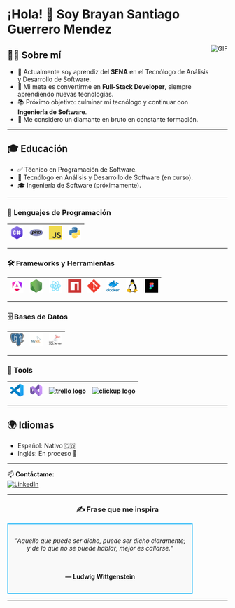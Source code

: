 # ¡Hola! 👋 Soy Brayan Santiago Guerrero Mendez

<img align="right" alt="GIF" height="160px" src="https://media.giphy.com/media/Ah3zHH7hvsSB2/giphy.gif" />

## 👨‍💻 Sobre mí
- 🌱 Actualmente soy aprendiz del **SENA** en el Tecnólogo de Análisis y Desarrollo de Software.  
- 🎯 Mi meta es convertirme en **Full-Stack Developer**, siempre aprendiendo nuevas tecnologías.  
- 📚 Próximo objetivo: culminar mi tecnólogo y continuar con **Ingeniería de Software**.  
- 🚀 Me considero un diamante en bruto en constante formación.  

---

## 🎓 Educación
- ✅ Técnico en Programación de Software.  
- 📖 Tecnólogo en Análisis y Desarrollo de Software (en curso).  
- 🎓 Ingeniería de Software (próximamente).  

---

### 🚀 Lenguajes de Programación

| [<img src="https://raw.githubusercontent.com/github/explore/master/topics/csharp/csharp.png" alt="csharp logo" width="30">](https://learn.microsoft.com/es-es/dotnet/csharp/) | [<img src="https://raw.githubusercontent.com/github/explore/master/topics/php/php.png" alt="php logo" width="30">](https://www.php.net/) | [<img src="https://raw.githubusercontent.com/github/explore/master/topics/javascript/javascript.png" alt="javascript logo" width="30">](https://developer.mozilla.org/es/docs/Web/JavaScript) | [<img src="https://raw.githubusercontent.com/github/explore/master/topics/python/python.png" alt="python logo" width="30">](https://www.python.org/) |
|---|---|---|---|

---

### 🛠️ Frameworks y Herramientas

| [<img src="https://raw.githubusercontent.com/github/explore/master/topics/angular/angular.png" alt="angular logo" width="30">](https://angular.dev/) | [<img src="https://raw.githubusercontent.com/github/explore/master/topics/nodejs/nodejs.png" alt="nodejs logo" width="30">](https://nodejs.org/) | [<img src="https://raw.githubusercontent.com/github/explore/master/topics/react/react.png" alt="react logo" width="30">](https://react.dev/) | [<img src="https://raw.githubusercontent.com/github/explore/master/topics/npm/npm.png" alt="npm logo" width="30">](https://www.npmjs.com/) | [<img src="https://raw.githubusercontent.com/github/explore/master/topics/git/git.png" alt="git logo" width="30">](https://git-scm.com/) | [<img src="https://raw.githubusercontent.com/github/explore/master/topics/docker/docker.png" alt="docker logo" width="30">](https://www.docker.com/) | [<img src="https://raw.githubusercontent.com/github/explore/master/topics/linux/linux.png" alt="linux logo" width="30">](https://www.linux.org/) | [<img src="https://raw.githubusercontent.com/github/explore/master/topics/figma/figma.png" alt="figma logo" width="30">](https://www.figma.com/) |
|---|---|---|---|---|---|---|---|

---

### 🗄️ Bases de Datos

| [<img src="https://raw.githubusercontent.com/github/explore/master/topics/postgresql/postgresql.png" alt="postgresql logo" width="30">](https://www.postgresql.org/) | [<img src="https://raw.githubusercontent.com/github/explore/master/topics/mysql/mysql.png" alt="mysql logo" width="30">](https://www.mysql.com/) | [<img src="https://raw.githubusercontent.com/github/explore/master/topics/sql-server/sql-server.png" alt="sqlserver logo" width="30">](https://www.microsoft.com/es-es/sql-server) |
|---|---|---|

---

### 🧰 Tools

| [<img src="https://raw.githubusercontent.com/github/explore/master/topics/visual-studio-code/visual-studio-code.png" alt="vscode logo" width="30">](https://code.visualstudio.com/) | [<img src="https://raw.githubusercontent.com/github/explore/master/topics/visual-studio/visual-studio.png" alt="vs logo" width="30">](https://visualstudio.microsoft.com/vs/community/) | [<img src="https://img.icons8.com/color/48/trello.png" alt="trello logo" width="30">](https://trello.com/) | [<img src="https://img.icons8.com/color/48/clickup.png" alt="clickup logo" width="30">](https://clickup.com/) |
|---|---|---|---|

---

## 🌍 Idiomas
- Español: Nativo 🇨🇴  
- Inglés: En proceso 📖  

---

📫 **Contáctame:**  
[![LinkedIn](https://img.shields.io/badge/-LinkedIn-0A66C2?style=flat&logo=linkedin&logoColor=white)](www.linkedin.com/in/guerrero077)  

---

<h3 align="center">✍️ Frase que me inspira</h3>

<div align="center">

<table>
<tr>
<td align="center" style="border: 2px solid #36BCF7; border-radius: 10px; padding: 15px; background-color: #f9f9f9;">

<i>"Aquello que puede ser dicho, puede ser dicho claramente;  
y de lo que no se puede hablar, mejor es callarse."</i>  

<br><br>
<b>— Ludwig Wittgenstein</b>

</td>
</tr>
</table>

</div>

---


